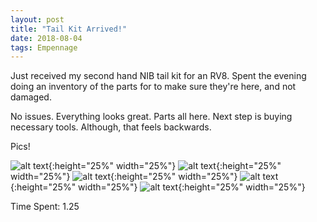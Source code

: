 ```yaml
---
layout: post
title: "Tail Kit Arrived!"
date: 2018-08-04
tags: Empennage
---
```


Just received my second hand NIB tail kit for an RV8. Spent the evening doing an inventory of the parts for to make sure they're here, and not damaged.

No issues. Everything looks great. Parts all here. Next step is buying necessary tools. Although, that feels backwards.

Pics!

![alt text](https://rv8bebo.com/pics/2018-08-07.1.jpg "Image 1"){:height="25%" width="25%"}
![alt text](https://rv8bebo.com/pics/2018-08-07.2.jpg "Image 2"){:height="25%" width="25%"}
![alt text](https://rv8bebo.com/pics/2018-08-07.3.jpg "Image 3"){:height="25%" width="25%"}
![alt text](https://rv8bebo.com/pics/2018-08-07.4.jpg "Image 4"){:height="25%" width="25%"}
![alt text](https://rv8bebo.com/pics/2018-08-07.5.jpg "Image 5"){:height="25%" width="25%"}


Time Spent: 1.25
